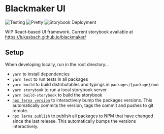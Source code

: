# Blackmaker UI

![Testing](https://github.com/lukasbach/blackmaker/workflows/Testing/badge.svg)
![Pretty](https://github.com/lukasbach/blackmaker/workflows/Pretty/badge.svg)
![Storybook Deployment](https://github.com/lukasbach/blackmaker/workflows/Storybook%20Deployment/badge.svg)

WIP React-based UI framework. Current storybook available at
https://lukasbach.github.io/blackmaker/

## Setup

When developing locally, run in the root directory...

- `yarn` to install dependencies
- `yarn test` to run tests in all packages
- `yarn build` to build distributables and typings in `packages/{package}/out`
- `yarn storybook` to run a local storybook server
- `yarn build-storybook` to build the storybook
- [`npx lerna version`](https://github.com/lerna/lerna/tree/main/commands/version#readme) to interactively bump the
  packages versions. This automatically commits the version, tags the commit and pushes to git remote.
- [`npx lerna publish`](https://github.com/lerna/lerna/tree/main/commands/publish#readme) to publish all packages
  to NPM that have changed since the last release. This automatically bumps the versions interactively.
